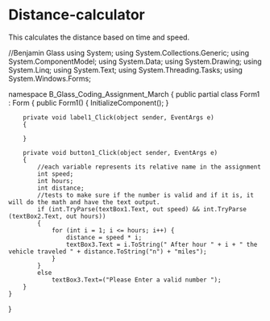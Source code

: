 # Distance-calculator
This calculates the distance based on time and speed. 

//Benjamin Glass
using System;
using System.Collections.Generic;
using System.ComponentModel;
using System.Data;
using System.Drawing;
using System.Linq;
using System.Text;
using System.Threading.Tasks;
using System.Windows.Forms;

namespace B_Glass_Coding_Assignment_March
{
    public partial class Form1 : Form
    {
        public Form1()
        {
            InitializeComponent();
        }

        private void label1_Click(object sender, EventArgs e)
        {

        }

        private void button1_Click(object sender, EventArgs e)
        {
            //each variable represents its relative name in the assignment
            int speed;
            int hours;
            int distance;
            //tests to make sure if the number is valid and if it is, it will do the math and have the text output. 
            if (int.TryParse(textBox1.Text, out speed) && int.TryParse (textBox2.Text, out hours))
            { 
                for (int i = 1; i <= hours; i++) {
                    distance = speed * i;
                    textBox3.Text = i.ToString(" After hour " + i + " the vehicle traveled " + distance.ToString("n") + "miles");
                }
            }
            else
                textBox3.Text=("Please Enter a valid number ");
        }
    }
}
